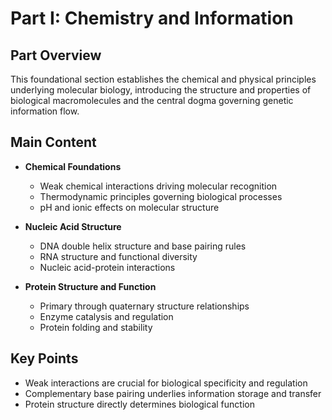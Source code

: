 # Part I: Chemistry and Information

## Part Overview
This foundational section establishes the chemical and physical principles underlying molecular biology, introducing the structure and properties of biological macromolecules and the central dogma governing genetic information flow.

## Main Content
- **Chemical Foundations**
  - Weak chemical interactions driving molecular recognition
  - Thermodynamic principles governing biological processes
  - pH and ionic effects on molecular structure

- **Nucleic Acid Structure**
  - DNA double helix structure and base pairing rules
  - RNA structure and functional diversity
  - Nucleic acid-protein interactions

- **Protein Structure and Function**
  - Primary through quaternary structure relationships
  - Enzyme catalysis and regulation
  - Protein folding and stability

## Key Points
- Weak interactions are crucial for biological specificity and regulation
- Complementary base pairing underlies information storage and transfer
- Protein structure directly determines biological function